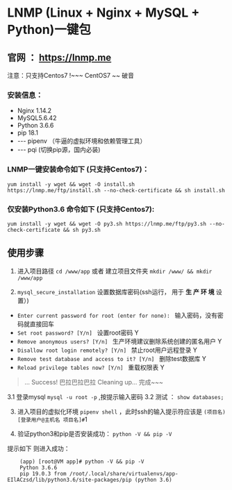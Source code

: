 # LNMP (Linux + Nginx + MySQL + Python)一键包
## 官网 ： https://lnmp.me

注意：只支持Centos7 !~~~ CentOS7 ~~ 破音

### 安装信息： 

 - Nginx 1.14.2
 - MySQL5.6.42
 - Python 3.6.6
 - pip 18.1
 - --- pipenv （牛逼的虚拟环境和依赖管理工具）
 - --- pqi     (切换pip源，国内必装)

### LNMP一键安装命令如下 (只支持Centos7)：

    yum install -y wget && wget -O install.sh https://lnmp.me/ftp/install.sh --no-check-certificate && sh install.sh
    
    
### 仅安装Python3.6 命令如下 (只支持Centos7):

    yum install -y wget && wget -O py3.sh https://lnmp.me/ftp/py3.sh --no-check-certificate && sh py3.sh

## 使用步骤
 1. 进入项目路径 `cd /www/app` 或者 建立项目文件夹 `mkdir /www/ && mkdir /www/app` 

 2. `mysql_secure_installation` 设置数据库密码(ssh运行， 用于 **生 产 环 境** 设置）)

 - `Enter current password for root (enter for none): ` 输入密码，没有密码就直接回车
 -  `Set root password? [Y/n] `  设置root密码  Y
 -  `Remove anonymous users? [Y/n] `  生产环境建议删除系统创建的匿名用户  Y
 -  `Disallow root login remotely? [Y/n] `  禁止root用户远程登录  Y
 -  `Remove test database and access to it? [Y/n] `  删除test数据库  Y
 -  `Reload privilege tables now? [Y/n] `  重载权限表  Y
>  ... Success! 巴拉巴拉巴拉  Cleaning up...    完成~~~

  3.1 登录mysql  `mysql -u root -p`  ,按提示输入密码
  3.2 测试 ： `show databases;`
  
 3. 进入项目的虚拟化环境  `pipenv shell` ，此时ssh的输入提示符应该是 `(项目名)[登录用户@主机名 项目名]#`1

 4.  验证python3和pip是否安装成功：
    `python -V && pip -V`

提示如下 则进入成功：

        (app) [root@VM app]# python -V && pip -V
        Python 3.6.6
        pip 19.0.3 from /root/.local/share/virtualenvs/app-EIlACzsd/lib/python3.6/site-packages/pip (python 3.6)




